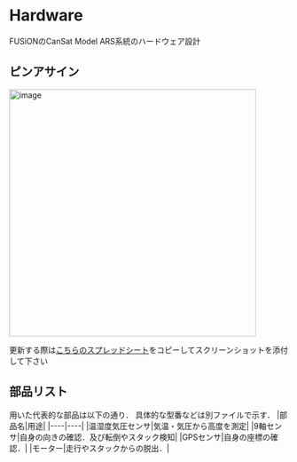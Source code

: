 # Hardware
FUSiONのCanSat Model ARS系統のハードウェア設計

## ピンアサイン
<img width="445" alt="image" src="https://github.com/CanSat-FUSiON/CanSat_ARS/assets/91558098/ae8d4325-82ac-4d7b-a508-753286a9b143">

更新する際は[こちらのスプレッドシート](https://docs.google.com/spreadsheets/d/1eQN7OE-Z9ALaf2SgiwYws5UZOM_eGH8C7UVVMnbFOFw/edit#gid=0)をコピーしてスクリーンショットを添付して下さい  

## 部品リスト
用いた代表的な部品は以下の通り．
具体的な型番などは別ファイルで示す．
|部品名|用途|
|----|----|
|温湿度気圧センサ|気温・気圧から高度を測定|
|9軸センサ|自身の向きの確認．及び転倒やスタック検知|
|GPSセンサ|自身の座標の確認．|
|モーター|走行やスタックからの脱出．|
